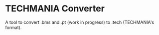 # TECHMANIA Converter
A tool to convert .bms and .pt (work in progress) to .tech (TECHMANIA's format).
